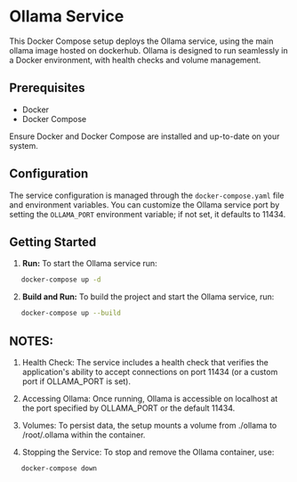# Ollama Service

This Docker Compose setup deploys the Ollama service, using the main ollama image hosted on dockerhub. Ollama is designed to run seamlessly in a Docker environment, with health checks and volume management. 

## Prerequisites

- Docker
- Docker Compose

Ensure Docker and Docker Compose are installed and up-to-date on your system.

## Configuration

The service configuration is managed through the `docker-compose.yaml` file and environment variables. You can customize the Ollama service port by setting the `OLLAMA_PORT` environment variable; if not set, it defaults to 11434.

## Getting Started

1. **Run:** To start the Ollama service run:
```bash
   docker-compose up -d 
```

2. **Build and Run:** To build the project and start the Ollama service, run:
```bash
   docker-compose up --build
```

## NOTES:

1. Health Check: The service includes a health check that verifies the application's ability to accept connections on port 11434 (or a custom port if OLLAMA_PORT is set).

2. Accessing Ollama: Once running, Ollama is accessible on localhost at the port specified by OLLAMA_PORT or the default 11434.

3. Volumes: To persist data, the setup mounts a volume from ./ollama to /root/.ollama within the container. 

4. Stopping the Service: To stop and remove the Ollama container, use:

```bash
   docker-compose down
```

